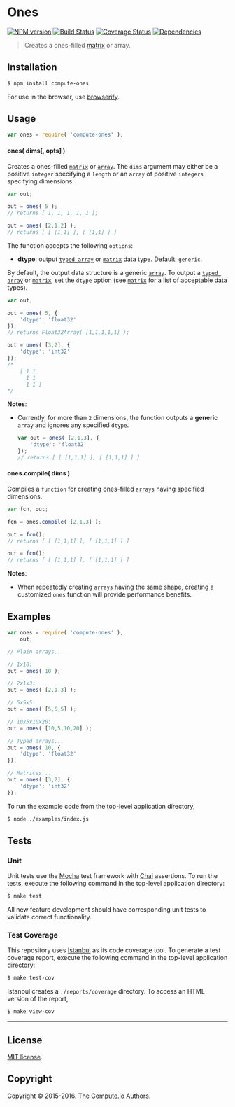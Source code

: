 Ones
===
[![NPM version][npm-image]][npm-url] [![Build Status][travis-image]][travis-url] [![Coverage Status][coverage-image]][coverage-url] [![Dependencies][dependencies-image]][dependencies-url]

> Creates a ones-filled [matrix](https://github.com/dstructs/matrix) or array.


## Installation

``` bash
$ npm install compute-ones
```

For use in the browser, use [browserify](https://github.com/substack/node-browserify).


## Usage

``` javascript
var ones = require( 'compute-ones' );
```

#### ones( dims[, opts] )

Creates a ones-filled [`matrix`](https://github.com/dstructs/matrix) or [`array`](https://developer.mozilla.org/en-US/docs/Web/JavaScript/Reference/Global_Objects/Array). The `dims` argument may either be a positive `integer` specifying a `length` or an `array` of positive `integers` specifying dimensions.

``` javascript
var out;

out = ones( 5 );
// returns [ 1, 1, 1, 1, 1 ];

out = ones( [2,1,2] );
// returns [ [ [1,1] ], [ [1,1] ] ]
```

The function accepts the following `options`:

*	__dtype__: output [`typed array`](https://developer.mozilla.org/en-US/docs/Web/JavaScript/Typed_arrays) or [`matrix`](https://github.com/dstructs/matrix) data type. Default: `generic`.

By default, the output data structure is a generic [`array`](https://developer.mozilla.org/en-US/docs/Web/JavaScript/Reference/Global_Objects/Array). To output a [`typed array`](https://developer.mozilla.org/en-US/docs/Web/JavaScript/Typed_arrays) or [`matrix`](https://github.com/dstructs/matrix), set the `dtype` option (see [`matrix`](https://github.com/dstructs/matrix) for a list of acceptable data types).

``` javascript
var out;

out = ones( 5, {
	'dtype': 'float32'
});
// returns Float32Array( [1,1,1,1,1] );

out = ones( [3,2], {
	'dtype': 'int32'
});
/*
	[ 1 1
	  1 1
	  1 1 ]
*/
```

__Notes__:
*	Currently, for more than `2` dimensions, the function outputs a __generic__ `array` and ignores any specified `dtype`.

	``` javascript
	var out = ones( [2,1,3], {
		'dtype': 'float32'
	});
	// returns [ [ [1,1,1] ], [ [1,1,1] ] ]
	```


#### ones.compile( dims )

Compiles a `function` for creating ones-filled [`arrays`](https://developer.mozilla.org/en-US/docs/Web/JavaScript/Reference/Global_Objects/Array) having specified dimensions.

``` javascript
var fcn, out;

fcn = ones.compile( [2,1,3] );

out = fcn();
// returns [ [ [1,1,1] ], [ [1,1,1] ] ]

out = fcn();
// returns [ [ [1,1,1] ], [ [1,1,1] ] ]
```

__Notes__:
*	When repeatedly creating [`arrays`](https://developer.mozilla.org/en-US/docs/Web/JavaScript/Reference/Global_Objects/Array) having the same shape, creating a customized `ones` function will provide performance benefits.




## Examples

``` javascript
var ones = require( 'compute-ones' ),
	out;

// Plain arrays...

// 1x10:
out = ones( 10 );

// 2x1x3:
out = ones( [2,1,3] );

// 5x5x5:
out = ones( [5,5,5] );

// 10x5x10x20:
out = ones( [10,5,10,20] );

// Typed arrays...
out = ones( 10, {
	'dtype': 'float32'
});

// Matrices...
out = ones( [3,2], {
	'dtype': 'int32'
});
```

To run the example code from the top-level application directory,

``` bash
$ node ./examples/index.js
```


## Tests

### Unit

Unit tests use the [Mocha](http://mochajs.org/) test framework with [Chai](http://chaijs.com) assertions. To run the tests, execute the following command in the top-level application directory:

``` bash
$ make test
```

All new feature development should have corresponding unit tests to validate correct functionality.


### Test Coverage

This repository uses [Istanbul](https://github.com/gotwarlost/istanbul) as its code coverage tool. To generate a test coverage report, execute the following command in the top-level application directory:

``` bash
$ make test-cov
```

Istanbul creates a `./reports/coverage` directory. To access an HTML version of the report,

``` bash
$ make view-cov
```


---
## License

[MIT license](http://opensource.org/licenses/MIT).


## Copyright

Copyright &copy; 2015-2016. The [Compute.io](https://github.com/compute-io) Authors.


[npm-image]: http://img.shields.io/npm/v/compute-ones.svg
[npm-url]: https://npmjs.org/package/compute-ones

[travis-image]: http://img.shields.io/travis/compute-io/ones/master.svg
[travis-url]: https://travis-ci.org/compute-io/ones

[coverage-image]: https://img.shields.io/codecov/c/github/compute-io/ones/master.svg
[coverage-url]: https://codecov.io/github/compute-io/ones?branch=master

[dependencies-image]: http://img.shields.io/david/compute-io/ones.svg
[dependencies-url]: https://david-dm.org/compute-io/ones

[dev-dependencies-image]: http://img.shields.io/david/dev/compute-io/ones.svg
[dev-dependencies-url]: https://david-dm.org/dev/compute-io/ones

[github-issues-image]: http://img.shields.io/github/issues/compute-io/ones.svg
[github-issues-url]: https://github.com/compute-io/ones/issues

